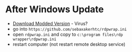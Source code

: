 # After Windows Update
* [Download Modded Version](https://github.com/sebaxakerhtc/rdpwrap) - Virus?
* go into `https://github.com/sebaxakerhtc/rdpwrap.ini`
* open `rdpwrap.ini` and copy to `c:\program files\rdp wrapper\rdpwrap.ini`
* restart computer (not restart remote desktop service)